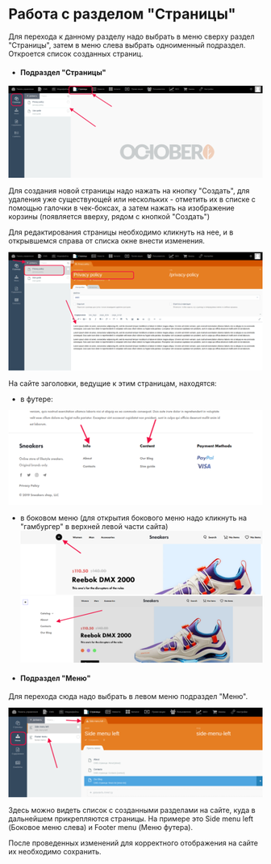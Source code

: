 # Работа с разделом "Страницы"

Для перехода к данному разделу надо выбрать в меню сверху раздел "Страницы", затем в меню слева выбрать одноименный подраздел. Откроется список созданных страниц.

* #### Подраздел "Страницы" ####

![Список страниц](./../../assets/images/pages-ru.png)


Для создания новой страницы надо нажать на кнопку "Создать", для удаления уже существующей или нескольких - отметить их в списке с помощью галочки в чек-боксах, а затем нажать на изображение корзины (появляется вверху, рядом с кнопкой "Создать")

Для редактирования страницы необходимо кликнуть на нее, и в открывшемся справа от списка окне внести изменения.

![Редактирование страниц](./../../assets/images/pages-list-ru.png)


На сайте заголовки, ведущие к этим страницам, находятся: 

- в футере:

![Заголовки в футере](./../../assets/images/pages-footer-ru.png)


- в боковом меню (для открытия бокового меню надо кликнуть на "гамбургер" в верхней левой части сайта)
![Гамбургер](./../../assets/images/pages-hamburger.png)
![Заголовки в сайдбаре](./../../assets/images/pages-sidebar-ru.png)


* #### Подраздел "Меню" ####

Для перехода сюда надо выбрать в левом меню подраздел "Меню".

![Меню](./../../assets/images/menu-ru.png)


Здесь можно видеть список с созданными разделами на сайте, куда в дальнейшем прикрепляются страницы. На примере это Side menu left (Боковое меню слева) и Footer menu (Меню футера).

После проведенных изменений для корректного отображения на сайте их необходимо сохранить. 
